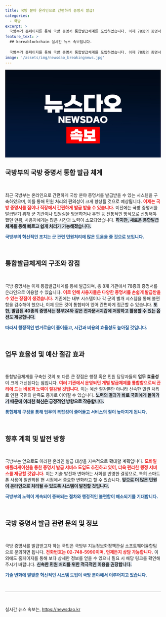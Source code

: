 ```yaml
---
title: 국방 분야 온라인으로 간편하게 증명서 발급!
categories:
  - 국방
excerpt: >
  국방부가 홈페이지를 통해 국방 증명서 통합발급체계를 도입하였습니다. 이제 78종의 증명서를 신속하게 온라인 발급받고, 40종은 전자문서지갑에 저장할 수 있습니다. 편의성 대폭 향상!
feature_text: >
  ## koreablockchain 실시간 뉴스 속보입니다.

  국방부가 홈페이지를 통해 국방 증명서 통합발급체계를 도입하였습니다. 이제 78종의 증명서를 신속하게 온라인 발급받고, 40종은 전자문서지갑에 저장할 수 있습니다. 편의성 대폭 향상!
image: '/assets/img/newsdao_breakingnews.jpg'
---
```


<p><img src="/assets/img/newsdao_breakingnews.jpg" alt="koreablockchain 속보" /></p>

<h2 data-ke-size="size26">국방부의 국방 증명서 통합 발급 체계</h2>

<p data-ke-size="size16">&nbsp;</p>

<p>최근 국방부는 온라인으로 간편하게 국방 분야 증명서를 발급받을 수 있는 시스템을 구축하였으며, 이를 통해 민원 처리의 편의성이 크게 향상될 것으로 예상됩니다. <b><span style="color: #ee2323;">이제는 국방 증명서를 집이나 직장에서 간편하게 발급 받을 수 있습니다.</span></b> 이전에는 국방 증명서를 발급받기 위해 군 기관이나 민원실을 방문하거나 우편 등 전통적인 방식으로 신청해야 했던 만큼, 사용자에게는 많은 시간과 노력이 소모되었습니다. <b><span style="background-color: #21538527;">하지만, 새로운 통합발급체계를 통해 빠르고 쉽게 처리가 가능해졌습니다.</span></b> </p>

<p><b><span style="color: #1a5490;">국방부의 혁신적인 조치는 군 관련 민원처리에 많은 도움을 줄 것으로 보입니다.</span></b>  </p>

<p data-ke-size="size16">&nbsp;</p>

<h2 data-ke-size="size26">통합발급체계의 구조와 장점</h2>

<p data-ke-size="size16">&nbsp;</p>

<p>국방 증명서는 이제 통합발급체계를 통해 발급되며, 총 8개 기관에서 78종의 증명서를 온라인으로 이용할 수 있습니다. <b><span style="color: #ee2323;">이로 인해 사용자들은 다양한 증명서를 손쉽게 발급받을 수 있는 장점이 생겼습니다.</span></b> 기존에는 내부 시스템이나 각 군의 별개 시스템을 통해 불편함을 감수해야 했으나, 이제 모든 것이 통합되어 있어 간편하게 접근할 수 있습니다. <b><span style="background-color: #21538527;">또한, 발급된 40종의 증명서는 정부24와 같은 전자문서지갑에 저장하고 활용할 수 있는 옵션도 제공합니다.</span></b> </p>

<p><b><span style="color: #1a5490;">따라서 행정적인 번거로움이 줄어들고, 시간과 비용의 효율성도 높아질 것입니다.</span></b></p>

<p data-ke-size="size16">&nbsp;</p>

<h2 data-ke-size="size26">업무 효율성 및 예산 절감 효과</h2>

<p data-ke-size="size16">&nbsp;</p>

<p>통합발급체계를 구축한 것의 또 다른 큰 장점은 행정 혹은 민원 담당자들의 <b>업무 효율성</b>이 크게 개선된다는 점입니다. <b><span style="color: #ee2323;">여러 기관에서 운영되던 개별 발급체제를 통합함으로써 관리에 드는 비용과 노력이 절감될 것입니다.</span></b> 이는 예산 절감뿐만 아니라 신속한 민원 처리로 인한 국민의 만족도 증가로 이어질 수 있습니다. <b><span style="background-color: #21538527;">노력의 결과가 바로 국민에게 돌아가기 때문에 이러한 혁신은 긍정적인 방향으로 작용합니다.</span></b> </p>

<p><b><span style="color: #1a5490;">통합체계 구성을 통해 업무의 복잡성이 줄어들고 서비스의 질이 높아지게 됩니다.</span></b></p>

<p data-ke-size="size16">&nbsp;</p>

<h2 data-ke-size="size26">향후 계획 및 발전 방향</h2>

<p data-ke-size="size16">&nbsp;</p>

<p>국방부는 앞으로도 이러한 온라인 발급 대상을 지속적으로 확대할 계획입니다. <b><span style="color: #ee2323;">모바일 애플리케이션을 통한 증명서 발급 서비스 도입도 추진하고 있어, 더욱 편리한 행정 서비스를 제공할 것입니다.</span></b> 이는 기술 발전과 변화하는 사회를 반영한 결정으로, 특히 스마트폰 사용이 일반화된 현 시점에서 중요한 변화라고 할 수 있습니다. <b><span style="background-color: #21538527;">앞으로 더 많은 민원이 온라인으로 처리될 수 있도록 시스템이 발전할 것입니다.</span></b> </p>

<p><b><span style="color: #1a5490;">국방부의 노력이 계속되어 중복되는 절차와 행정적인 불편함이 해소되기를 기대합니다.</span></b></p>

<p data-ke-size="size16">&nbsp;</p>

<h2 data-ke-size="size26">국방 증명서 발급 관련 문의 및 정보</h2>

<p data-ke-size="size16">&nbsp;</p>

<p>국방 증명서를 발급받고자 하는 국민은 국방부 지능정보화정책관실 소프트웨어융합팀으로 문의하면 됩니다. <b><span style="color: #ee2323;">전화번호는 02-748-5990이며, 언제든지 상담 가능합니다.</span></b> 이 외에도 홈페이지를 통해 보다 상세한 정보를 얻을 수 있으니 필요 시 해당 링크를 확인해 주시기 바랍니다. <b><span style="background-color: #21538527;">신속한 민원 처리를 위한 적극적인 이용을 권장합니다.</span></b> </p>

<p><b><span style="color: #1a5490;">기술 변화에 발맞춘 혁신적인 시스템 도입이 국방 분야에서 이루어지고 있습니다.</span></b></p>

<p data-ke-size="size16">&nbsp;</p>

<hr>

<p data-ke-size="size16">&nbsp;</p>
실시간 뉴스 속보는, <a href="https://newsdao.kr" rel="dofollow">https://newsdao.kr</a>


